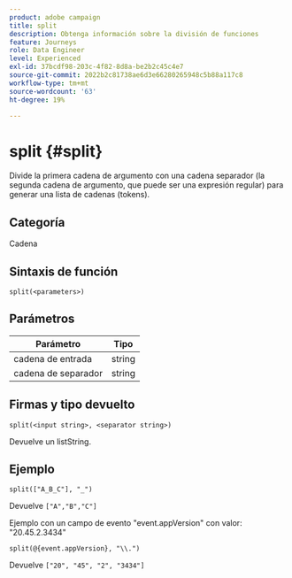 ```yaml
---
product: adobe campaign
title: split
description: Obtenga información sobre la división de funciones
feature: Journeys
role: Data Engineer
level: Experienced
exl-id: 37bcdf98-203c-4f82-8d8a-be2b2c45c4e7
source-git-commit: 2022b2c81738ae6d3e66280265948c5b88a117c8
workflow-type: tm+mt
source-wordcount: '63'
ht-degree: 19%

---
```


# split {#split}

Divide la primera cadena de argumento con una cadena separador (la segunda cadena de argumento, que puede ser una expresión regular) para generar una lista de cadenas (tokens).

## Categoría

Cadena

## Sintaxis de función

`split(<parameters>)`

## Parámetros

| Parámetro | Tipo |
|-----------|------------------|
| cadena de entrada | string |
| cadena de separador | string |

## Firmas y tipo devuelto

`split(<input string>, <separator string>)`

Devuelve un listString.

## Ejemplo

`split(["A_B_C"], "_")`

Devuelve `["A","B","C"]`

Ejemplo con un campo de evento &quot;event.appVersion&quot; con valor: &quot;20.45.2.3434&quot;

`split(@{event.appVersion}, "\\.")`

Devuelve `["20", "45", "2", "3434"]`
